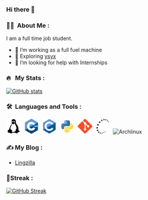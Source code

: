 ### Hi there 👋

### :woman_technologist: &nbsp;About Me :

I am a full time job student.

- 🔭 I’m working as a full fuel machine
- 🌱 Exploring [ysyx](https://ysyx.oscc.cc/)
- 🤔 I’m looking for help with Internships

### 🔥 &nbsp; My Stats :

[![GitHub stats](https://github-readme-stats.vercel.app/api?username=Lingzilla)](https://github.com/anuraghazra/github-readme-stats)

### 🛠 &nbsp;Languages and Tools :
<p>
  <img src="https://github.com/devicons/devicon/blob/master/icons/linux/linux-plain.svg" title="Linux" alt="Linux" width="40" height="40"/>&nbsp;
  <img src="https://github.com/devicons/devicon/blob/master/icons/cplusplus/cplusplus-original.svg" title="CPP" alt="CPP" width="40" height="40"/>&nbsp;
  <img src="https://github.com/devicons/devicon/blob/master/icons/c/c-original.svg" title="C" alt="C" width="40" height="40"/>&nbsp;
  <img src="https://github.com/devicons/devicon/blob/master/icons/python/python-original.svg" title="Python" alt="Python" width="40" height="40"/>&nbsp;
  <img src="https://github.com/devicons/devicon/blob/master/icons/git/git-original.svg" title="Git" alt="Git" width="40" height="40"/>&nbsp;
  <img src="https://github.com/devicons/devicon/blob/master/icons/ssh/ssh-original.svg" title="SSH" alt="SSH" width="40" height="40"/>&nbsp;
  <img src="https://archlinux.org/static/logos/archlinux-logo-dark-scalable.518881f04ca9.svg" title="ArchLinux" alt="Archlinux" width="120" height="40"/>&nbsp;
<p>

### ✍️ My Blog : 
- [Lingzilla](https://Lingzilla.github.io)

### 💓Streak :
[![GitHub Streak](https://streak-stats.demolab.com/?user=Lingzilla)](https://git.io/streak-stats)
  
<!--
**Lingzilla/Lingzilla** is a ✨ _special_ ✨ repository because its `README.md` (this file) appears on your GitHub profile.

Here are some ideas to get you started:

- 🔭 I’m currently working on ...
- 🌱 I’m currently learning ...
- 👯 I’m looking to collaborate on ...
- 🤔 I’m looking for help with ...
- 💬 Ask me about ...
- 📫 How to reach me: ...
- 😄 Pronouns: ...
- ⚡ Fun fact: ...
-->
